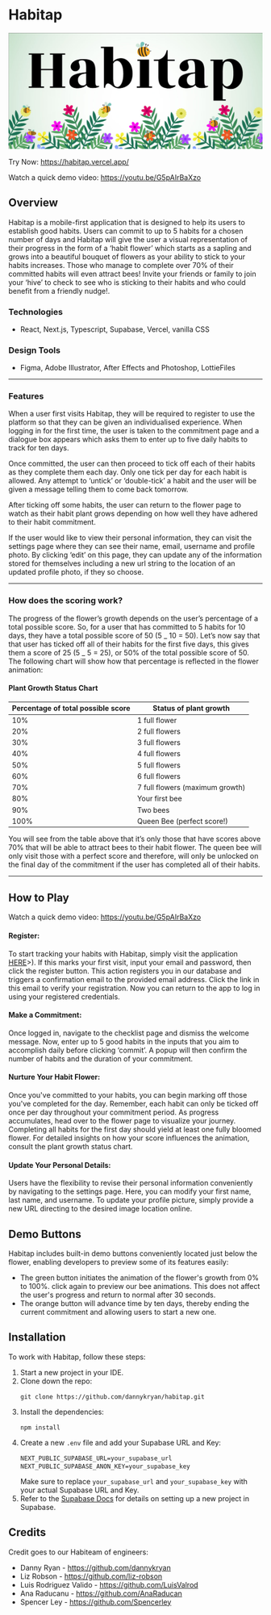 # Habitap

![Habitap Header Image](/public/assets/readme/Habitap_Header.jpg)

Try Now: https://habitap.vercel.app/

Watch a quick demo video: https://youtu.be/G5pAIrBaXzo

## Overview

Habitap is a mobile-first application that is designed to help its users to establish good habits. Users can commit to up to 5 habits for a chosen number of days and Habitap will give the user a visual representation of their progress in the form of a ‘habit flower’ which starts as a sapling and grows into a beautiful bouquet of flowers as your ability to stick to your habits increases. Those who manage to complete over 70% of their committed habits will even attract bees! Invite your friends or family to join your ‘hive’ to check to see who is sticking to their habits and who could benefit from a friendly nudge!.

### Technologies

- React, Next.js, Typescript, Supabase, Vercel, vanilla CSS

### Design Tools

- Figma, Adobe Illustrator, After Effects and Photoshop, LottieFiles

---

### Features

When a user first visits Habitap, they will be required to register to use the platform so that they can be given an individualised experience. When logging in for the first time, the user is taken to the commitment page and a dialogue box appears which asks them to enter up to five daily habits to track for ten days.

Once committed, the user can then proceed to tick off each of their habits as they complete them each day. Only one tick per day for each habit is allowed. Any attempt to ‘untick’ or ‘double-tick’ a habit and the user will be given a message telling them to come back tomorrow.

After ticking off some habits, the user can return to the flower page to watch as their habit plant grows depending on how well they have adhered to their habit commitment.

If the user would like to view their personal information, they can visit the settings page where they can see their name, email, username and profile photo. By clicking ‘edit’ on this page, they can update any of the information stored for themselves including a new url string to the location of an updated profile photo, if they so choose.

---

### How does the scoring work?

The progress of the flower’s growth depends on the user’s percentage of a total possible score. So, for a user that has committed to 5 habits for 10 days, they have a total possible score of 50 (5 _ 10 = 50). Let’s now say that that user has ticked off all of their habits for the first five days, this gives them a score of 25 (5 _ 5 = 25), or 50% of the total possible score of 50. The following chart will show how that percentage is reflected in the flower animation:

#### Plant Growth Status Chart

| Percentage of total possible score | Status of plant growth          |
| ---------------------------------- | ------------------------------- |
| 10%                                | 1 full flower                   |
| 20%                                | 2 full flowers                  |
| 30%                                | 3 full flowers                  |
| 40%                                | 4 full flowers                  |
| 50%                                | 5 full flowers                  |
| 60%                                | 6 full flowers                  |
| 70%                                | 7 full flowers (maximum growth) |
| 80%                                | Your first bee                  |
| 90%                                | Two bees                        |
| 100%                               | Queen Bee (perfect score!)      |

You will see from the table above that it’s only those that have scores above 70% that will be able to attract bees to their habit flower. The queen bee will only visit those with a perfect score and therefore, will only be unlocked on the final day of the commitment if the user has completed all of their habits.

---

## How to Play

Watch a quick demo video: https://youtu.be/G5pAIrBaXzo

#### Register:

To start tracking your habits with Habitap, simply visit the application [HERE](https://habitap.vercel.app/)>). If this marks your first visit, input your email and password, then click the register button. This action registers you in our database and triggers a confirmation email to the provided email address. Click the link in this email to verify your registration. Now you can return to the app to log in using your registered credentials.

#### Make a Commitment:

Once logged in, navigate to the checklist page and dismiss the welcome message. Now, enter up to 5 good habits in the inputs that you aim to accomplish daily before clicking ‘commit’. A popup will then confirm the number of habits and the duration of your commitment.

#### Nurture Your Habit Flower:

Once you've committed to your habits, you can begin marking off those you've completed for the day. Remember, each habit can only be ticked off once per day throughout your commitment period. As progress accumulates, head over to the flower page to visualize your journey. Completing all habits for the first day should yield at least one fully bloomed flower. For detailed insights on how your score influences the animation, consult the plant growth status chart.

#### Update Your Personal Details:

Users have the flexibility to revise their personal information conveniently by navigating to the settings page. Here, you can modify your first name, last name, and username. To update your profile picture, simply provide a new URL directing to the desired image location online.

## Demo Buttons

Habitap includes built-in demo buttons conveniently located just below the flower, enabling developers to preview some of its features easily:

- The green button initiates the animation of the flower's growth from 0% to 100%. click again to preview our bee animations. This does not affect the user's progress and return to normal after 30 seconds.
- The orange button will advance time by ten days, thereby ending the current commitment and allowing users to start a new one.

## Installation

To work with Habitap, follow these steps:

1. Start a new project in your IDE.
2. Clone down the repo:
   ```
   git clone https://github.com/dannykryan/habitap.git
   ```
3. Install the dependencies:
   ```
   npm install
   ```
4. Create a new `.env` file and add your Supabase URL and Key:
   ```
   NEXT_PUBLIC_SUPABASE_URL=your_supabase_url
   NEXT_PUBLIC_SUPABASE_ANON_KEY=your_supabase_key
   ```
   Make sure to replace `your_supabase_url` and `your_supabase_key` with your actual Supabase URL and Key.
5. Refer to the [Supabase Docs](https://supabase.io/docs) for details on setting up a new project in Supabase.

## Credits

Credit goes to our Habiteam of engineers:

- Danny Ryan - https://github.com/dannykryan
- Liz Robson - https://github.com/liz-robson
- Luis Rodriguez Valido - https://github.com/LuisValrod
- Ana Raducanu - https://github.com/AnaRaducan
- Spencer Ley - https://github.com/Spencerley
